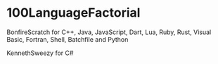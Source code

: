 # 100LanguageFactorial
BonfireScratch for C++, Java, JavaScript, Dart, Lua, Ruby, Rust, Visual Basic, Fortran, Shell, Batchfile and Python

KennethSweezy for C#

